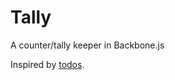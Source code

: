 Tally
=====

A counter/tally keeper in Backbone.js

Inspired by [todos](http://backbonejs.org/examples/todos/index.html).